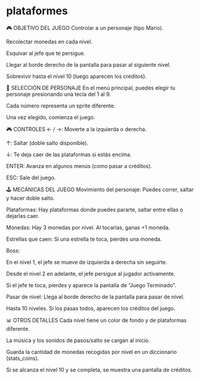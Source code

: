 # plataformes
🎮 OBJETIVO DEL JUEGO
Controlar a un personaje (tipo Mario).

Recolectar monedas en cada nivel.

Esquivar al jefe que te persigue.

Llegar al borde derecho de la pantalla para pasar al siguiente nivel.

Sobrevivir hasta el nivel 10 (luego aparecen los créditos).

🧍 SELECCIÓN DE PERSONAJE
En el menú principal, puedes elegir tu personaje presionando una tecla del 1 al 9.

Cada número representa un sprite diferente.

Una vez elegido, comienza el juego.

🎮 CONTROLES
← / →: Moverte a la izquierda o derecha.

↑: Saltar (doble salto disponible).

↓: Te deja caer de las plataformas si estás encima.

ENTER: Avanza en algunos menús (como pasar a créditos).

ESC: Sale del juego.

🕹️ MECÁNICAS DEL JUEGO
Movimiento del personaje: Puedes correr, saltar y hacer doble salto.

Plataformas: Hay plataformas donde puedes pararte, saltar entre ellas o dejarlas caer.

Monedas: Hay 3 monedas por nivel. Al tocarlas, ganas +1 moneda.

Estrellas que caen: Si una estrella te toca, pierdes una moneda.

Boss:

En el nivel 1, el jefe se mueve de izquierda a derecha sin seguirte.

Desde el nivel 2 en adelante, el jefe persigue al jugador activamente.

Si el jefe te toca, pierdes y aparece la pantalla de “Juego Terminado”.

Pasar de nivel: Llega al borde derecho de la pantalla para pasar de nivel.

Hasta 10 niveles. Si los pasas todos, aparecen los créditos del juego.

📊 OTROS DETALLES
Cada nivel tiene un color de fondo y de plataformas diferente.

La música y los sonidos de pasos/salto se cargan al inicio.

Guarda la cantidad de monedas recogidas por nivel en un diccionario (stats_coins).

Si se alcanza el nivel 10 y se completa, se muestra una pantalla de créditos.

